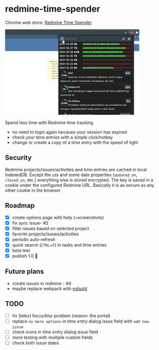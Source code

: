 redmine-time-spender
====================

Chrome web store: [Redmine Time Spender](https://chrome.google.com/webstore/detail/ajgdpnedcfflmknmalhcaenanifgfiop)

![screen](images/promo1.png)

Spend less time with Redmine time tracking.
* no need to login again because your session has expired
* check your time entries with a simple click/hotkey
* change or create a copy of a time entry with the speed of light

Security
--------

Redmine projects/issues/activities and time entries are cached in local IndexedDB.
Except the `id`s and some date properties (`updated_on`, `closed_on`, etc.) everything else is stored encrypted.
The key is saved in a cookie under the configured Redmine URL.
Basically it is as secure as any other cookie in the browser.

Roadmap
-------
- [X] create options page with help (+screenshots)
- [X] fix sync issue- #2
- [X] filter issues based on selected project
- [X] favorite projects/issues/activities
- [X] periodic auto-refresh
- [X] quick search (`CTRL`+`F`) in tasks and time entries
- [X] beta test
- [X] publish 1.0 🍰

Future plans
------------
* create issues in redmine - #4
* maybe replace webpack with [esbuild](https://esbuild.github.io/)

TODO
----
- [ ] fix Select focus/blur problem (reason: the portal)
- [ ] replace `no more options` in *time entry* dialog *issue* field with `add new issue`
- [ ] check icons in *time entry* dialog *issue* field
- [ ] more testing with multiple custom fields
- [ ] check both issue dates